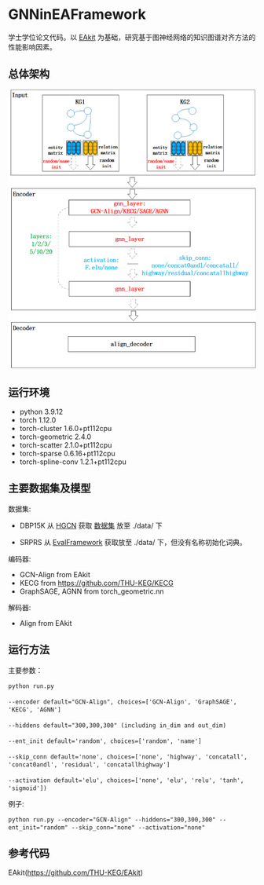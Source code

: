 # GNNinEAFramework

学士学位论文代码。以 [EAkit](https://github.com/THU-KEG/EAkit) 为基础，研究基于图神经网络的知识图谱对齐方法的性能影响因素。

## 总体架构

![](https://github.com/TimDinggw/GNNinEAFramework/blob/main/fig/framework.png)

## 运行环境

- python                             3.9.12
- torch                                1.12.0
- torch-cluster                  1.6.0+pt112cpu
- torch-geometric            2.4.0
- torch-scatter                  2.1.0+pt112cpu
- torch-sparse                   0.6.16+pt112cpu
- torch-spline-conv         1.2.1+pt112cpu

## 主要数据集及模型

数据集:

- DBP15K 从 [HGCN](https://github.com/StephanieWyt/HGCN-JE-JR/) 获取 [数据集](https://drive.google.com/drive/folders/1mfaeLXdqFnOHLYBXiTHWI7MLwtfTgPYQ) 放至 ./data/ 下

- SRPRS  从 [EvalFramework](https://github.com/YF-SHU/EvalFramework) 获取放至 ./data/ 下，但没有名称初始化词典。

  

编码器:

- GCN-Align from EAkit
- KECG from https://github.com/THU-KEG/KECG
- GraphSAGE, AGNN from torch_geometric.nn

解码器:

- Align from EAkit

## 运行方法

主要参数：

```
python run.py

--encoder default="GCN-Align", choices=['GCN-Align', 'GraphSAGE', 'KECG', 'AGNN']

--hiddens default="300,300,300" (including in_dim and out_dim)

--ent_init default='random', choices=['random', 'name']

--skip_conn default='none', choices=['none', 'highway', 'concatall', 'concat0andl', 'residual', 'concatallhighway']

--activation default='elu', choices=['none', 'elu', 'relu', 'tanh', 'sigmoid'])
```

例子:

```
python run.py --encoder="GCN-Align" --hiddens="300,300,300" --ent_init="random" --skip_conn="none" --activation="none"
```

## 参考代码

EAkit(https://github.com/THU-KEG/EAkit)

